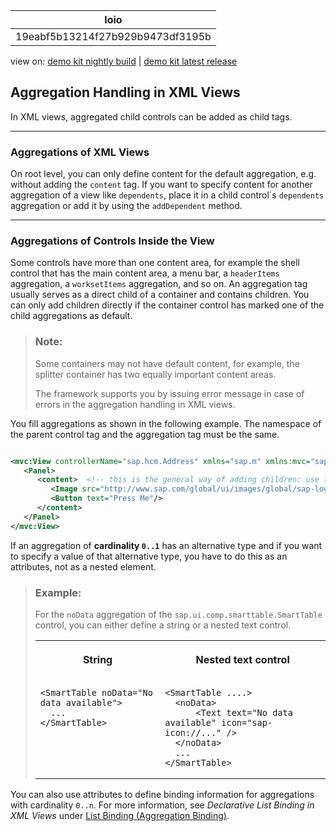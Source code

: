 <!-- loio19eabf5b13214f27b929b9473df3195b -->

| loio |
| -----|
| 19eabf5b13214f27b929b9473df3195b |

<div id="loio">

view on: [demo kit nightly build](https://openui5nightly.hana.ondemand.com/#/topic/19eabf5b13214f27b929b9473df3195b) | [demo kit latest release](https://openui5.hana.ondemand.com/#/topic/19eabf5b13214f27b929b9473df3195b)</div>

## Aggregation Handling in XML Views

In XML views, aggregated child controls can be added as child tags.

***

<a name="loio19eabf5b13214f27b929b9473df3195b__section_ly2_t1s_xz"/>

### Aggregations of XML Views

On root level, you can only define content for the default aggregation, e.g. without adding the `content` tag. If you want to specify content for another aggregation of a view like `dependents`, place it in a child control´s `dependents` aggregation or add it by using the `addDependent` method.

***

<a name="loio19eabf5b13214f27b929b9473df3195b__section_fhf_r1s_xz"/>

### Aggregations of Controls Inside the View

Some controls have more than one content area, for example the shell control that has the main content area, a menu bar, a `headerItems` aggregation, a `worksetItems` aggregation, and so on. An aggregation tag usually serves as a direct child of a container and contains children. You can only add children directly if the container control has marked one of the child aggregations as default.

> ### Note:  
> Some containers may not have default content, for example, the splitter container has two equally important content areas.
> 
> The framework supports you by issuing error message in case of errors in the aggregation handling in XML views.

You fill aggregations as shown in the following example. The namespace of the parent control tag and the aggregation tag must be the same.

```xml

<mvc:View controllerName="sap.hcm.Address" xmlns="sap.m" xmlns:mvc="sap.ui.core.mvc">
   <Panel>
      <content>  <!-- this is the general way of adding children: use the aggregation name -->
         <Image src="http://www.sap.com/global/ui/images/global/sap-logo.png"/>
         <Button text="Press Me"/>
      </content>
   </Panel>
</mvc:View>
```

If an aggregation of **cardinality `0..1`** has an alternative type and if you want to specify a value of that alternative type, you have to do this as an attributes, not as a nested element.

> ### Example:  
> For the `noData` aggregation of the `sap.ui.comp.smarttable.SmartTable` control, you can either define a string or a nested text control.
> 
> 
> <table>
> <tr>
> <th valign="top">
> 
> String
> 
> 
> 
> </th>
> <th valign="top">
> 
> Nested text control
> 
> 
> 
> </th>
> </tr>
> <tr>
> <td valign="top">
> 
> ```
> <SmartTable noData="No data available">
> 	...
> </SmartTable>
> 
> ```
> 
> 
> 
> </td>
> <td valign="top">
> 
> ```
> <SmartTable ....>
> 	<noData>
> 		<Text text="No data available" icon="sap-icon://..." />
> 	</noData>
> 	...
> </SmartTable>
> 
> ```
> 
> 
> 
> </td>
> </tr>
> </table>

You can also use attributes to define binding information for aggregations with cardinality `0..n`. For more information, see *Declarative List Binding in XML Views* under [List Binding \(Aggregation Binding\)](List_Binding_Aggregation_Binding_91f0577.md).

